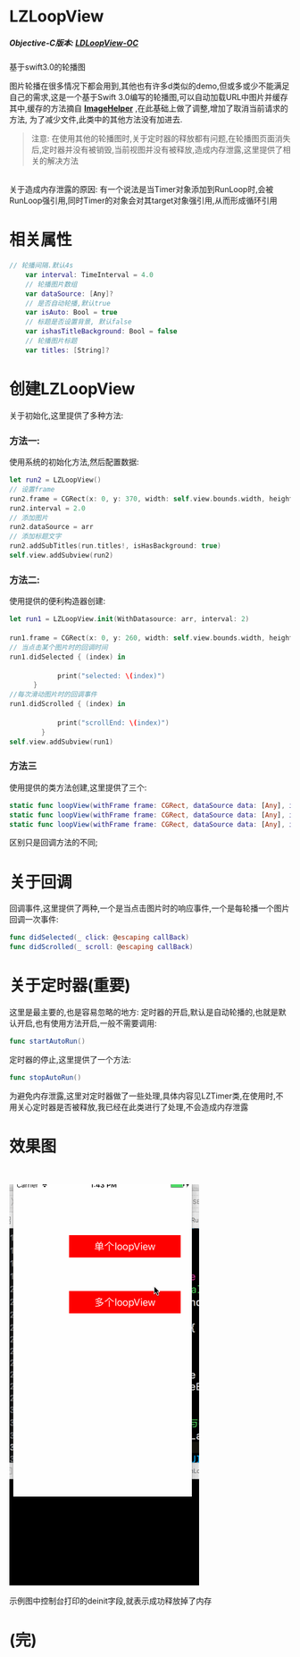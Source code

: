 
# LZLoopView

##### Objective-C版本: [LDLoopView-OC](https://github.com/LQi2009/LDLoopView-OC)

基于swift3.0的轮播图

图片轮播在很多情况下都会用到,其他也有许多d类似的demo,但或多或少不能满足自己的需求,这是一个基于Swift 3.0编写的轮播图,可以自动加载URL中图片并缓存
其中,缓存的方法摘自 **[ImageHelper](https://github.com/melvitax/ImageHelper)** ,在此基础上做了调整,增加了取消当前请求的方法,
为了减少文件,此类中的其他方法没有加进去.
>注意:
在使用其他的轮播图时,关于定时器的释放都有问题,在轮播图页面消失后,定时器并没有被销毁,当前视图并没有被释放,造成内存泄露,这里提供了相关的解决方法
<br>
关于造成内存泄露的原因: 有一个说法是当Timer对象添加到RunLoop时,会被RunLoop强引用,同时Timer的对象会对其target对象强引用,从而形成循环引用


# 相关属性
```Swift
// 轮播间隔.默认4s
    var interval: TimeInterval = 4.0
    // 轮播图片数组
    var dataSource: [Any]?
    // 是否自动轮播,默认true
    var isAuto: Bool = true
    // 标题是否设置背景, 默认false
    var ishasTitleBackground: Bool = false
    // 轮播图片标题
    var titles: [String]?
```
# 创建LZLoopView
关于初始化,这里提供了多种方法:

### 方法一:
使用系统的初始化方法,然后配置数据:
```Swift
let run2 = LZLoopView()
// 设置frame
run2.frame = CGRect(x: 0, y: 370, width: self.view.bounds.width, height: 100)
run2.interval = 2.0
// 添加图片
run2.dataSource = arr
// 添加标题文字
run2.addSubTitles(run.titles!, isHasBackground: true)
self.view.addSubview(run2)
```
### 方法二:
使用提供的便利构造器创建:
```Swift
let run1 = LZLoopView.init(WithDatasource: arr, interval: 2)
        
run1.frame = CGRect(x: 0, y: 260, width: self.view.bounds.width, height: 100)
// 当点击某个图片时的回调时间
run1.didSelected { (index) in
            
            print("selected: \(index)")
      }
//每次滑动图片时的回调事件  
run1.didScrolled { (index) in
            
            print("scrollEnd: \(index)")
        }
self.view.addSubview(run1)
```
### 方法三
使用提供的类方法创建,这里提供了三个:
```Swift
static func loopView(withFrame frame: CGRect, dataSource data: [Any], interval: TimeInterval) -> LZLoopView
static func loopView(withFrame frame: CGRect, dataSource data: [Any], interval: TimeInterval, didSelected: @escaping callBack) -> LZLoopView
static func loopView(withFrame frame: CGRect, dataSource data: [Any], interval: TimeInterval, didSelected: @escaping callBack, didScrolled: @escaping callBack) -> LZLoopView
```
区别只是回调方法的不同;
# 关于回调
回调事件,这里提供了两种,一个是当点击图片时的响应事件,一个是每轮播一个图片回调一次事件:
```Swift
func didSelected(_ click: @escaping callBack)
func didScrolled(_ scroll: @escaping callBack)
```
# 关于定时器(重要)
这里是最主要的,也是容易忽略的地方:
定时器的开启,默认是自动轮播的,也就是默认开启,也有使用方法开启,一般不需要调用:
```Swift
func startAutoRun()
```
定时器的停止,这里提供了一个方法:
```swift
func stopAutoRun()
```
为避免内存泄露,这里对定时器做了一些处理,具体内容见LZTimer类,在使用时,不用关心定时器是否被释放,我已经在此类进行了处理,不会造成内存泄露
# 效果图
<br/>

 ![](https://github.com/LQQZYY/LZLoopView/blob/master/创建文件1.gif) 

示例图中控制台打印的deinit字段,就表示成功释放掉了内存
# (完)

